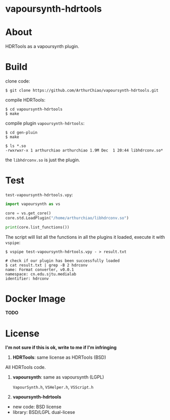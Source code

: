 vapoursynth-hdrtools
===================

# About
HDRTools as a vapoursynth plugin.

# Build

  clone code:

  ```shell
  $ git clone https://github.com/ArthurChiao/vapoursynth-hdrtools.git
  ```

  compile HDRTools:

  ```shell
  $ cd vapoursynth-hdrtools
  $ make
  ```

  compile plugin `vapoursynth-hdrtools`:

  ```shell
  $ cd gen-pluin
  $ make

  $ ls *.so
  -rwxrwxr-x 1 arthurchiao arthurchiao 1.9M Dec  1 20:44 libhdrconv.so*
  ```
  the `libhdrconv.so` is just the plugin.

# Test

  `test-vapoursynth-hdrtools.vpy`:

  ```python
  import vapoursynth as vs

  core = vs.get_core()
  core.std.LoadPlugin("/home/arthurchiao/libhdrconv.so")

  print(core.list_functions())
  ```

  The script will list all the functions in all the plugins it loaded, execute
  it with `vspipe`:

  ```shell
  $ vspipe test-vapoursynth-hdrtools.vpy - > result.txt

  # check if our plugin has been successfully loaded
  $ cat result.txt | grep -B 2 hdrconv
  name: Format converter, v0.0.1
  namespace: cn.edu.sjtu.medialab
  identifier: hdrconv
  ```

# Docker Image

**TODO**

# License
**I'm not sure if this is ok, write to me if I'm infringing**

1. **HDRTools**: same license as HDRTools (BSD)

  All HDRTools code.

1. **vapoursynth**: same as vapoursynth (LGPL)

   `VapourSynth.h`, `VSHelper.h`, `VSScript.h`

1. **vapoursynth-hdrtools**

  * new code: BSD license
  * library: BSD/LGPL dual-licese

